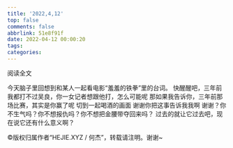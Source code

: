 ```yaml
---
title: '2022,4,12'
top: false
comments: false
abbrlink: 51e8f91f
date: 2022-04-12 00:00:20
tags:
categories:
---
```


阅读全文

<!-- more -->

今天脑子里回想到和某人一起看电影“羞羞的铁拳”里的台词。
快醒醒吧，三年前我都打不过吴良，你一女记者想跟他打，怎么可能呢
那如果我告诉你，三年前那场比赛，其实是你赢了呢
切到一起喝酒的画面
谢谢你把这事告诉我我啊
谢谢？你不生气吗？你不想报仇吗？你不想把金腰带夺回来吗？
过去的就让它过去吧，现在说它还有什么意义啊？



©版权归属作者“HEJIE.XYZ / 何杰”，转载请注明。谢谢~